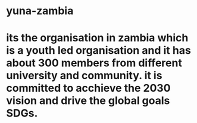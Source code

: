 # yuna-zambia
# its the organisation in zambia which is a youth led organisation and it has about 300 members from different university and community. it is committed to acchieve the 2030 vision and drive the global goals SDGs.

